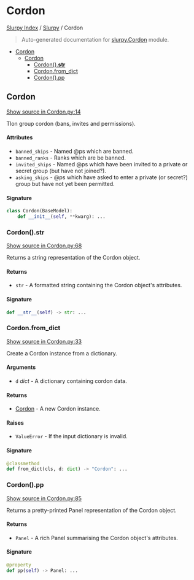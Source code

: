 # Cordon

[Slurpy Index](../README.md#slurpy-index) / [Slurpy](./index.md#slurpy) / Cordon

> Auto-generated documentation for [slurpy.Cordon](../../slurpy/Cordon.py) module.

- [Cordon](#cordon)
  - [Cordon](#cordon-1)
    - [Cordon().__str__](#cordon()__str__)
    - [Cordon.from_dict](#cordonfrom_dict)
    - [Cordon().pp](#cordon()pp)

## Cordon

[Show source in Cordon.py:14](../../slurpy/Cordon.py#L14)

Tlon group cordon (bans, invites and permissions).

#### Attributes

- `banned_ships` - Named @ps which are banned.
- `banned_ranks` - Ranks which are be banned.
- `invited_ships` - Named @ps which have been invited to a private or secret group (but have not joined?).
- `asking_ships` - @ps which have asked to enter a private (or secret?) group but have not yet been permitted.

#### Signature

```python
class Cordon(BaseModel):
    def __init__(self, **kwarg): ...
```

### Cordon().__str__

[Show source in Cordon.py:68](../../slurpy/Cordon.py#L68)

Returns a string representation of the Cordon object.

#### Returns

- `str` - A formatted string containing the Cordon object's attributes.

#### Signature

```python
def __str__(self) -> str: ...
```

### Cordon.from_dict

[Show source in Cordon.py:33](../../slurpy/Cordon.py#L33)

Create a Cordon instance from a dictionary.

#### Arguments

- `d` *dict* - A dictionary containing cordon data.

#### Returns

- [Cordon](#cordon) - A new Cordon instance.

#### Raises

- `ValueError` - If the input dictionary is invalid.

#### Signature

```python
@classmethod
def from_dict(cls, d: dict) -> "Cordon": ...
```

### Cordon().pp

[Show source in Cordon.py:85](../../slurpy/Cordon.py#L85)

Returns a pretty-printed Panel representation of the Cordon object.

#### Returns

- `Panel` - A rich Panel summarising the Cordon object's attributes.

#### Signature

```python
@property
def pp(self) -> Panel: ...
```